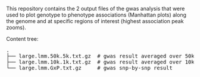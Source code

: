This repository contains the 2 output files of the gwas analysis that were used to plot genotype to phenotype associations (Manhattan plots) along the genome and at specific regions of interest (highest association peak zooms).

Content tree:
<pre>
.
├── large.lmm.50k.5k.txt.gz  # gwas result averaged over 50kb sliding windows
├── large.lmm.10k.1k.txt.gz  # gwas result averaged over 10kb sliding windows
└── large.lmm.GxP.txt.gz     # gwas snp-by-snp result
</pre>
